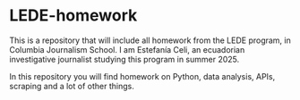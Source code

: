# LEDE-homework

This is a repository that will include all homework from the LEDE program, in Columbia Journalism School. I am Estefanía Celi, an ecuadorian investigative journalist studying this program in summer 2025.

In this repository you will find homework on Python, data analysis, APIs, scraping and a lot of other things.
